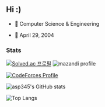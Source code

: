 ## Hi  :)

- 📖 Computer Science & Engineering

- 🎂 April 29, 2004

### Stats
[![Solved.ac 프로필](http://mazassumnida.wtf/api/v2/generate_badge?boj=asp1939)](https://solved.ac/asp1939)  ![mazandi profile](http://mazandi.herokuapp.com/api?handle=asp1939&theme=warm)

[![CodeForces Profile](https://cf.leed.at?id=asp345)](https://codeforces.com/profile/asp345)

![asp345's GitHub stats](https://github-readme-stats.vercel.app/api?username=asp345&show_icons=true&theme=swift&rank_icon=percentile)

![Top Langs](https://github-readme-stats.vercel.app/api/top-langs/?username=asp345&layout=compact)
